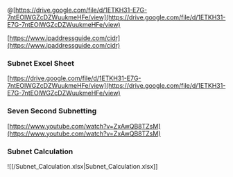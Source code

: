 @[https://drive.google.com/file/d/1ETKH31-E7G-7ntEOlWGZcDZWuukmeHFe/view](https://drive.google.com/file/d/1ETKH31-E7G-7ntEOlWGZcDZWuukmeHFe/view)

[https://www.ipaddressguide.com/cidr](https://www.ipaddressguide.com/cidr)

### Subnet Excel Sheet

[https://drive.google.com/file/d/1ETKH31-E7G-7ntEOlWGZcDZWuukmeHFe/view](https://drive.google.com/file/d/1ETKH31-E7G-7ntEOlWGZcDZWuukmeHFe/view)

### Seven Second Subnetting

[https://www.youtube.com/watch?v=ZxAwQB8TZsM](https://www.youtube.com/watch?v=ZxAwQB8TZsM)

### Subnet Calculation

![[/Subnet_Calculation.xlsx|Subnet_Calculation.xlsx]]